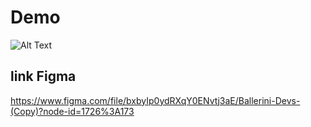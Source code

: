 # Demo

![Alt Text](https://github.com/JuanBarcelos/Digital-House-Checkpoint/blob/main/Digital%20House%20Dev.gif)


## link Figma

https://www.figma.com/file/bxbyIp0ydRXqY0ENvtj3aE/Ballerini-Devs-(Copy)?node-id=1726%3A173

